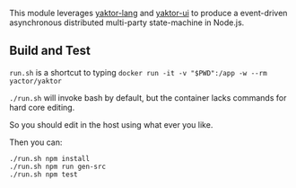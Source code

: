 This module leverages [yaktor-lang](https://github.com/Scispike/yaktor-lang-js) and [yaktor-ui](https://github.com/Scispike/yaktor-ui-angular1) to produce a event-driven asynchronous distributed multi-party state-machine in Node.js.

## Build and Test

`run.sh` is a shortcut to typing `docker run -it -v "$PWD":/app -w --rm yactor/yaktor`

`./run.sh` will invoke bash by default, but the container lacks commands for hard core editing.

So you should edit in the host using what ever you like.

Then you can:

```
./run.sh npm install 
./run.sh npm run gen-src
./run.sh npm test
```
